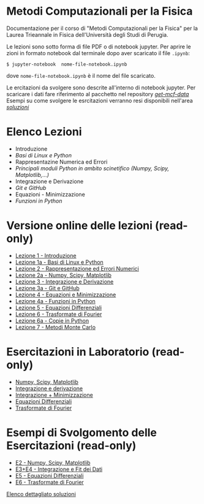 # Metodi Computazionali per la Fisica

Documentazione per il corso di "Metodi Computazionali per la Fisica"
per la Laurea Trieannale in Fisica dell'Università degli Studi di Perugia.

Le lezioni sono sotto forma di file PDF o di notebook jupyter.
Per aprire le zioni in formato notebook dal terminale dopo aver scaricato il file `.ipynb`:

    $ jupyter-notebook  nome-file-notebook.ipynb

dove `nome-file-notebook.ipynb` è il nome del file scaricato.

Le ercitazioni da svolgere sono descrite all'interno di notebook jupyter.
Per scaricare i dati fare riferimento al pacchetto nel repository [*get-mcf-data*](https://github.com/s-germani/get-mcf-data)
Esempi su come svolgere le esrcitazioni verranno resi disponibili nell'area [*soluzioni*](https://github.com/s-germani/metodi-computazionali-fisica/tree/main/soluzioni)


Elenco Lezioni
==============
* Introduzione
* *Basi di Linux e Python*
* Rappresentazine Numerica ed Errori
* *Principali moduli Python in ambito scinetifico (Numpy, Scipy, Matplotlib,...)*
* Integrazione e Derivazione
* *Git e GitHub*
* Equazioni - Minimizzazione
* *Funzioni in Python*

Versione online delle lezioni (read-only) 
=========================================
* [Lezione 1  - Introduzione](https://github.com/s-germani/metodi-computazionali-fisica/blob/main/slides/L01_MetodiComputazionali_Intro.pdf)
* [Lezione 1a - Basi di Linux e Python](https://github.com/s-germani/metodi-computazionali-fisica/blob/main/slides/L01a_BasiShellPython.ipynb)
* [Lezione 2  - Rappresentazione ed Errori Numerici](https://nbviewer.org/github/s-germani/metodi-computazionali-fisica/blob/main/notebooks/L02_Rappresentazioni_ed_Errori_Numerici.ipynb)
* [Lezione 2a - Numpy, Scipy, Matplotlib](https://github.com/s-germani/metodi-computazionali-fisica/blob/main/notebooks/L02a_NumpyScipyMatplotlib.ipynb)
* [Lezione 3  - Integrazione e Derivazione](https://github.com/s-germani/metodi-computazionali-fisica/blob/main/notebooks/L03_Integrazione_e_Derivazione.ipynb)
* [Lezione 3a - Git e GitHub](https://nbviewer.org/github/s-germani/metodi-computazionali-fisica/blob/main/notebooks/L03a_Github.ipynb)
* [Lezione 4  - Equazioni e Minimizzazione](https://github.com/s-germani/metodi-computazionali-fisica/blob/main/notebooks/L04_Equazioni_Minimizzazione.ipynb)
* [Lezione 4a - Funzioni in Python](https://github.com/s-germani/metodi-computazionali-fisica/blob/main/notebooks/L04a_Funzioni.ipynb)
* [Lezione 5  - Equazioni Differenziali](https://github.com/s-germani/metodi-computazionali-fisica/blob/main/notebooks/L05_EquazioniDifferenziali.ipynb)
* [Lezione 6  - Trasformate di Fourier](https://github.com/s-germani/metodi-computazionali-fisica/blob/main/notebooks/L06_TrasformateFourier.ipynb)
* [Lezione 6a - Copie in Python](https://github.com/s-germani/metodi-computazionali-fisica/blob/main/notebooks/L06a_PythonCopy.ipynb)
* [Lezione 7  - Metodi Monte Carlo](https://github.com/s-germani/metodi-computazionali-fisica/blob/main/notebooks/L07_MonteCarlo.ipynb)


Esercitazioni in Laboratorio (read-only) 
=========================================
* [Numpy, Scipy, Matplotlib](https://github.com/s-germani/metodi-computazionali-fisica/blob/main/notebooks/E02a_NumpyScipyMatplotlib.ipynb)
* [Integrazione e derivazione](https://github.com/s-germani/metodi-computazionali-fisica/blob/main/notebooks/E03_Itegrazione_e_Derivazione.ipynb)
* [Integrazione + Minimizzazione](https://github.com/s-germani/metodi-computazionali-fisica/blob/main/notebooks/E04_Equazioni_Minimizzazione.ipynb)
* [Equazioni Differenziali](https://github.com/s-germani/metodi-computazionali-fisica/blob/main/notebooks/E05_EquazioniDifferenziali.ipynb)
* [Trasformate di Fourier](https://github.com/s-germani/metodi-computazionali-fisica/blob/main/notebooks/E06_TrasformateFourier.ipynb)



Esempi di Svolgomento delle Esercitazioni (read-only)
=========================================
* [E2    - Numpy, Scipy, Matplotlib](https://github.com/s-germani/metodi-computazionali-fisica/tree/main/soluzioni/E2)
* [E3+E4 - Integrazione e Fit dei Dati](https://github.com/s-germani/metodi-computazionali-fisica/tree/main/soluzioni/E4)
* [E5    - Equazioni Differenziali](https://github.com/s-germani/metodi-computazionali-fisica/tree/main/soluzioni/E5)
* [E6    - Trasformate di Fourier](https://github.com/s-germani/metodi-computazionali-fisica/tree/main/soluzioni/E6)


[Elenco dettagliato soluzioni](https://github.com/s-germani/metodi-computazionali-fisica/blob/main/soluzioni/ELENCO_SOLUZIONI.md)

